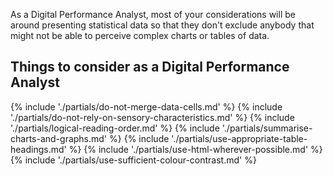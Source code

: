 As a Digital Performance Analyst, most of your considerations will be around presenting statistical data so that they don't exclude anybody that might not be able to perceive complex charts or tables of data.

## Things to consider <span class="govuk-visually-hidden">as a Digital Performance Analyst</span>

{% include './partials/do-not-merge-data-cells.md' %}
{% include './partials/do-not-rely-on-sensory-characteristics.md' %}
{% include './partials/logical-reading-order.md' %}
{% include './partials/summarise-charts-and-graphs.md' %}
{% include './partials/use-appropriate-table-headings.md' %}
{% include './partials/use-html-wherever-possible.md' %}
{% include './partials/use-sufficient-colour-contrast.md' %}
